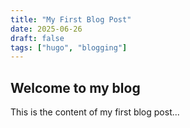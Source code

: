 ```yaml
---
title: "My First Blog Post"
date: 2025-06-26
draft: false
tags: ["hugo", "blogging"]
---
```


## Welcome to my blog

This is the content of my first blog post... 